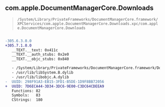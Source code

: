 ## com.apple.DocumentManagerCore.Downloads

> `/System/Library/PrivateFrameworks/DocumentManagerCore.framework/XPCServices/com.apple.DocumentManagerCore.Downloads.xpc/com.apple.DocumentManagerCore.Downloads`

```diff

-305.6.3.0.0
+305.7.1.0.0
   __TEXT.__text: 0x411c
   __TEXT.__auth_stubs: 0x2e0
   __TEXT.__objc_stubs: 0x840

   - /System/Library/PrivateFrameworks/DocumentManagerCore.framework/DocumentManagerCore
   - /usr/lib/libSystem.B.dylib
   - /usr/lib/libobjc.A.dylib
-  UUID: 298F91A3-EB15-3FD1-B5DE-1D9F8BB72056
+  UUID: 7D6ECA44-3D34-3DC6-9E00-C3DC64CDEEA9
   Functions: 82
   Symbols:   83
   CStrings:  180

```
